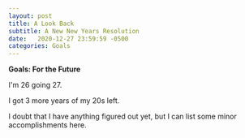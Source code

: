 ```yaml
---
layout: post
title: A Look Back
subtitle: A New New Years Resolution
date:   2020-12-27 23:59:59 -0500
categories: Goals
---
```

**Goals: For the Future**

I'm 26 going 27.

I got 3 more years of my 20s left.

I doubt that I have anything figured out yet, but I can list some minor accomplishments here.
